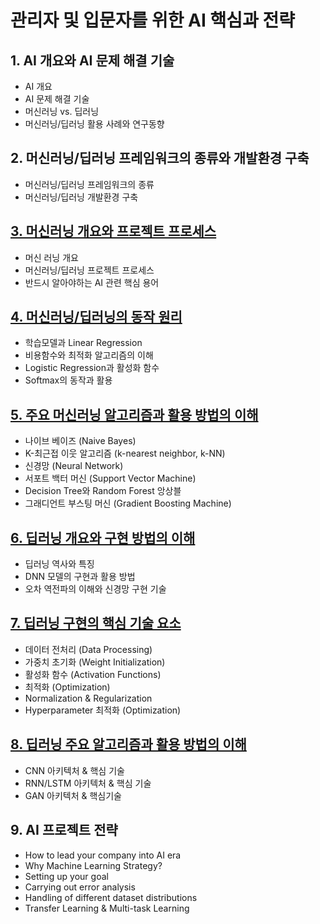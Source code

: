 # 관리자 및 입문자를 위한 AI 핵심과 전략
## 1. AI 개요와 AI 문제 해결 기술
* AI 개요
* AI 문제 해결 기술
* 머신러닝 vs. 딥러닝
* 머신러닝/딥러닝 활용 사례와 연구동향
## 2. 머신러닝/딥러닝 프레임워크의 종류와 개발환경 구축
* 머신러닝/딥러닝 프레임워크의 종류
* 머신러닝/딥러닝 개발환경 구축
## [3. 머신러닝 개요와 프로젝트 프로세스](ch03_MLProcess)
* 머신 러닝 개요     
* 머신러닝/딥러닝 프로젝트 프로세스
* 반드시 알아야하는 AI 관련 핵심 용어
## [4. 머신러닝/딥러닝의 동작 원리](ch04_MLPrinciple)
* 학습모델과 Linear Regression
* 비용함수와 최적화 알고리즘의 이해
* Logistic Regression과 활성화 함수
* Softmax의 동작과 활용
## [5. 주요 머신러닝 알고리즘과 활용 방법의 이해](ch05_MLAlgorithm)
* 나이브 베이즈 (Naive Bayes)
* K-최근접 이웃 알고리즘 (k-nearest  neighbor, k-NN)
* 신경망 (Neural Network)
* 서포트 백터 머신 (Support Vector Machine)
* Decision Tree와 Random Forest 앙상블
* 그래디언트 부스팅 머신 (Gradient Boosting Machine)
## [6. 딥러닝 개요와 구현 방법의 이해](ch06_DlNnBp)
* 딥러닝 역사와 특징
* DNN 모델의 구현과 활용 방법
* 오차 역전파의 이해와 신경망 구현 기술
## [7. 딥러닝 구현의 핵심 기술 요소](ch07_DlKey)
* 데이터 전처리 (Data Processing) 
* 가중치 초기화 (Weight Initialization)
* 활성화 함수 (Activation Functions)
* 최적화 (Optimization)
* Normalization & Regularization 
* Hyperparameter 최적화 (Optimization)
## [8. 딥러닝 주요 알고리즘과 활용 방법의 이해](ch08_CnnRnnGan)
* CNN 아키텍처 & 핵심 기술
* RNN/LSTM 아키텍처 & 핵심 기술  
* GAN 아키텍처 & 핵심기술
## 9. AI 프로젝트 전략
* How to lead your company into AI era
* Why Machine Learning Strategy?
* Setting up your goal
* Carrying out error analysis
* Handling of different dataset distributions
* Transfer Learning & Multi-task Learning
